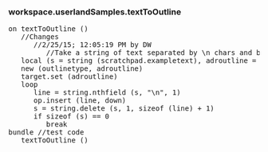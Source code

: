 ### workspace.userlandSamples.textToOutline
<pre>
on textToOutline ()
   //Changes
      //2/25/15; 12:05:19 PM by DW
         //Take a string of text separated by \n chars and break it up into an outline.
   local (s = string (scratchpad.exampletext), adroutline = @scratchpad.exampleoutline)
   new (outlinetype, adroutline)
   target.set (adroutline)
   loop
      line = string.nthfield (s, "\n", 1)
      op.insert (line, down)
      s = string.delete (s, 1, sizeof (line) + 1)
      if sizeof (s) == 0
         break
bundle //test code
   textToOutline ()

</pre>